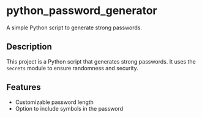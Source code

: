 # python_password_generator

A simple Python script to generate strong passwords.

## Description
This project is a Python script that generates strong passwords. It uses the `secrets` module to ensure randomness and security.

## Features
- Customizable password length
- Option to include symbols in the password
